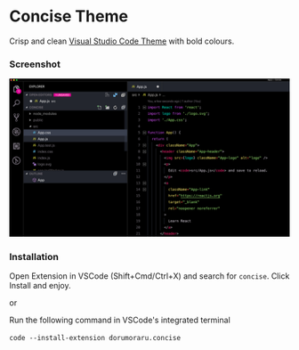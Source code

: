 # Concise Theme

Crisp and clean [Visual Studio Code Theme](https://marketplace.visualstudio.com/items?itemName=dorumoraru.concise) with bold colours.

### Screenshot

![Concise theme](images/screenshot.png)

### Installation

Open Extension in VSCode (Shift+Cmd/Ctrl+X) and search for `concise`. Click Install and enjoy.

or

Run the following command in VSCode's integrated terminal

`code --install-extension dorumoraru.concise`
